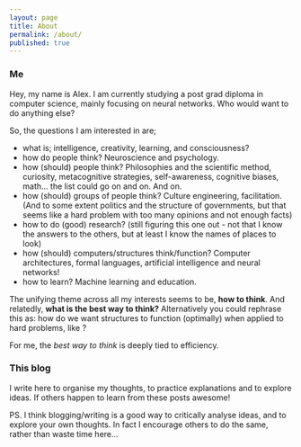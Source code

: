 ```yaml
---
layout: page
title: About
permalink: /about/
published: true
---
```


### Me

Hey, my name is Alex. I am currently studying a post grad diploma in computer science, mainly focusing on neural networks. Who would want to do anything else?

So, the questions I am interested in are;

* what is; intelligence, creativity, learning, and consciousness?
* how do people think? Neuroscience and psychology.
* how (should) people think? Philosophies and the scientific method, curiosity, metacognitive strategies, self-awareness, cognitive biases, math… the list could go on and on. And on.
* how (should) groups of people think? Culture engineering, facilitation. (And to some extent politics and the structure of governments, but that seems like a hard problem with too many opinions and not enough facts)
* how to do (good) research? (still figuring this one out - not that I know the answers to the others, but at least I know the names of places to look)
* how (should) computers/structures think/function? Computer architectures, formal languages, artificial intelligence and neural networks!
* how to learn? Machine learning and education.

The unifying theme across all my interests seems to be, **how to think**. And relatedly, **what is the best way to think?** Alternatively you could rephrase this as: how do we want structures to function (optimally) when applied to hard problems, like ?

For me, the _best way to think_ is deeply tied to efficiency.

### This blog

I write here to organise my thoughts, to practice explanations and to explore ideas. If others happen to learn from these posts awesome!

PS. I think blogging/writing is a good way to critically analyse ideas, and to explore your own thoughts. In fact I encourage others to do the same, rather than waste time here…


